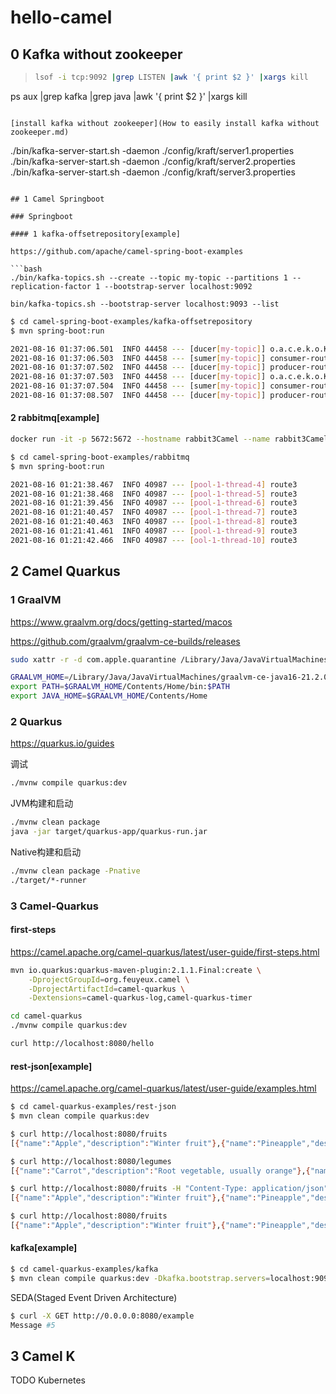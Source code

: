 # hello-camel
## 0 Kafka without zookeeper

> ```bash
>lsof -i tcp:9092 |grep LISTEN |awk '{ print $2 }' |xargs kill
  
  ps aux |grep kafka |grep java |awk '{ print $2 }' |xargs kill
  ```

[install kafka without zookeeper](How to easily install kafka without zookeeper.md)

```
./bin/kafka-server-start.sh -daemon ./config/kraft/server1.properties
./bin/kafka-server-start.sh -daemon ./config/kraft/server2.properties
./bin/kafka-server-start.sh -daemon ./config/kraft/server3.properties
```

## 1 Camel Springboot

### Springboot

#### 1 kafka-offsetrepository[example]

https://github.com/apache/camel-spring-boot-examples

```bash
./bin/kafka-topics.sh --create --topic my-topic --partitions 1 --replication-factor 1 --bootstrap-server localhost:9092

bin/kafka-topics.sh --bootstrap-server localhost:9093 --list
```

```bash
$ cd camel-spring-boot-examples/kafka-offsetrepository
$ mvn spring-boot:run
```

```bash
2021-08-16 01:37:06.501  INFO 44458 --- [ducer[my-topic]] o.a.c.e.k.o.KafkaProcessor               : producer partition is:0
2021-08-16 01:37:06.503  INFO 44458 --- [sumer[my-topic]] consumer-route1                          : consumer >>> This is first producer: 86A76814921F073-0000000000000014
2021-08-16 01:37:07.502  INFO 44458 --- [ducer[my-topic]] producer-route-1                         : producer >>> This is first producer: 86A76814921F073-0000000000000015
2021-08-16 01:37:07.503  INFO 44458 --- [ducer[my-topic]] o.a.c.e.k.o.KafkaProcessor               : producer partition is:0
2021-08-16 01:37:07.504  INFO 44458 --- [sumer[my-topic]] consumer-route1                          : consumer >>> This is first producer: 86A76814921F073-0000000000000015
2021-08-16 01:37:08.507  INFO 44458 --- [ducer[my-topic]] producer-route-1                         : producer >>> This is first producer: 86A76814921F073-0000000000000016
```
#### 2 rabbitmq[example]

```bash
docker run -it -p 5672:5672 --hostname rabbit3Camel --name rabbit3Camel rabbitmq:3
```

```bash
$ cd camel-spring-boot-examples/rabbitmq
$ mvn spring-boot:run
```

```bash
2021-08-16 01:21:38.467  INFO 40987 --- [pool-1-thread-4] route3                                   : From RabbitMQ: Random number 12
2021-08-16 01:21:38.468  INFO 40987 --- [pool-1-thread-5] route3                                   : From RabbitMQ: Bigger random number 161
2021-08-16 01:21:39.456  INFO 40987 --- [pool-1-thread-6] route3                                   : From RabbitMQ: Random number 75
2021-08-16 01:21:40.457  INFO 40987 --- [pool-1-thread-7] route3                                   : From RabbitMQ: Random number 88
2021-08-16 01:21:40.463  INFO 40987 --- [pool-1-thread-8] route3                                   : From RabbitMQ: Bigger random number 126
2021-08-16 01:21:41.461  INFO 40987 --- [pool-1-thread-9] route3                                   : From RabbitMQ: Random number 80
2021-08-16 01:21:42.466  INFO 40987 --- [ool-1-thread-10] route3                                   : From RabbitMQ: Random number 62
```

## 2 Camel Quarkus

### 1 GraalVM

https://www.graalvm.org/docs/getting-started/macos

https://github.com/graalvm/graalvm-ce-builds/releases

```bash
sudo xattr -r -d com.apple.quarantine /Library/Java/JavaVirtualMachines/graalvm-ce-java16-21.2.0
```

```bash
GRAALVM_HOME=/Library/Java/JavaVirtualMachines/graalvm-ce-java16-21.2.0
export PATH=$GRAALVM_HOME/Contents/Home/bin:$PATH
export JAVA_HOME=$GRAALVM_HOME/Contents/Home
```

### 2 Quarkus

https://quarkus.io/guides

调试

```bash
./mvnw compile quarkus:dev
```

JVM构建和启动
```bash
./mvnw clean package
java -jar target/quarkus-app/quarkus-run.jar
```

Native构建和启动
```bash
./mvnw clean package -Pnative
./target/*-runner
```

### 3 Camel-Quarkus

#### first-steps
https://camel.apache.org/camel-quarkus/latest/user-guide/first-steps.html
```bash
mvn io.quarkus:quarkus-maven-plugin:2.1.1.Final:create \
    -DprojectGroupId=org.feuyeux.camel \
    -DprojectArtifactId=camel-quarkus \
    -Dextensions=camel-quarkus-log,camel-quarkus-timer
```
```bash
cd camel-quarkus
./mvnw compile quarkus:dev
```

```bash
curl http://localhost:8080/hello
```

#### rest-json[example]
https://camel.apache.org/camel-quarkus/latest/user-guide/examples.html

```bash
$ cd camel-quarkus-examples/rest-json
$ mvn clean compile quarkus:dev
```

```bash
$ curl http://localhost:8080/fruits
[{"name":"Apple","description":"Winter fruit"},{"name":"Pineapple","description":"Tropical fruit"}]

$ curl http://localhost:8080/legumes
[{"name":"Carrot","description":"Root vegetable, usually orange"},{"name":"Zucchini","description":"Summer squash"}]

$ curl http://localhost:8080/fruits -H "Content-Type: application/json" -XPOST -d '{"name": "orange","description": "Nice!"}'
[{"name":"Apple","description":"Winter fruit"},{"name":"Pineapple","description":"Tropical fruit"},{"name":"orange","description":"Nice!"}]

$ curl http://localhost:8080/fruits
[{"name":"Apple","description":"Winter fruit"},{"name":"Pineapple","description":"Tropical fruit"},{"name":"orange","description":"Nice!"}]
```

#### kafka[example]

```bash
$ cd camel-quarkus-examples/kafka
$ mvn clean compile quarkus:dev -Dkafka.bootstrap.servers=localhost:9092,localhost:9093,localhost:9094
```

SEDA(Staged Event Driven Architecture)

```bash
$ curl -X GET http://0.0.0.0:8080/example
Message #5
```

## 3 Camel K

TODO Kubernetes

